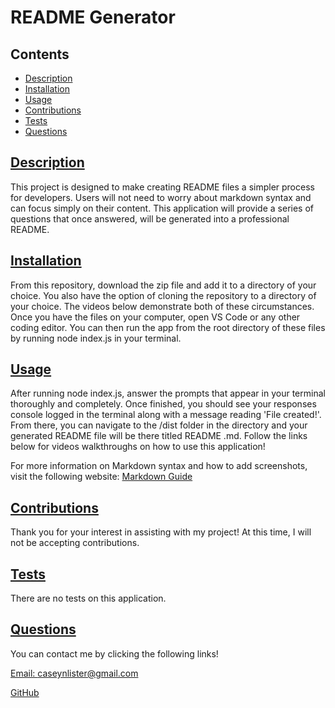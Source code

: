 # README Generator

  ## Contents

  * [Description](#description)
  * [Installation](#installation)
  * [Usage](#usage)
  * [Contributions](#contributions)
  * [Tests](#tests)
  * [Questions](#questions)
  
  ## [Description](#Contents)

  This project is designed to make creating README files a simpler process for developers. Users will not need to worry about markdown syntax and can focus simply on their content. This application will provide a series of questions that once answered, will be generated into a professional README.

  ## [Installation](#Contents)

  From this repository, download the zip file and add it to a directory of your choice. You also have the option of cloning the repository to a directory of your choice. The videos below demonstrate both of these circumstances. Once you have the files on your computer, open VS Code or any other coding editor. You can then run the app from the root directory of these files by running node index.js in your terminal.


  ## [Usage](#Contents)

  After running node index.js, answer the prompts that appear in your terminal thoroughly and completely. Once finished, you should see your responses console logged in the terminal along with a message reading 'File created!'. From there, you can navigate to the /dist folder in the directory and your generated README file will be there titled README .md. Follow the links below for videos walkthroughs on how to use this application!

  For more information on Markdown syntax and how to add screenshots, visit the following website:
  [Markdown Guide](https://www.markdownguide.org/)

   

  ## [Contributions](#Contents)

  Thank you for your interest in assisting with my project! At this time, I will not be accepting contributions.

  ## [Tests](#Contents)

  There are no tests on this application.

  ## [Questions](#Contents)

  You can contact me by clicking the following links!

  [Email: caseynlister@gmail.com](mailto:caseynlister@gmail.com)

  [GitHub](https://github.com/caseylister)